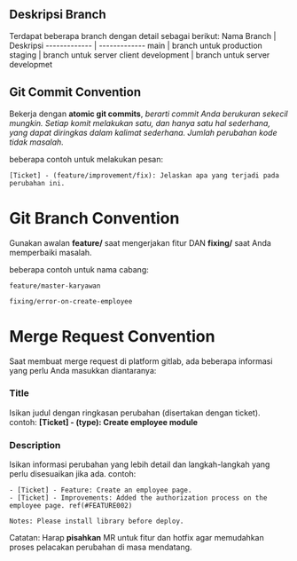 ## Deskripsi Branch

Terdapat beberapa branch dengan detail sebagai berikut:
Nama Branch | Deskripsi
------------- | -------------
main | branch untuk production
staging | branch untuk server client
development | branch untuk server developmet

## Git Commit Convention

Bekerja dengan **atomic git commits**, _berarti commit Anda berukuran sekecil mungkin. Setiap komit melakukan satu, dan hanya satu hal sederhana, yang dapat diringkas dalam kalimat sederhana. Jumlah perubahan kode tidak masalah._

beberapa contoh untuk melakukan pesan:

```
[Ticket] - (feature/improvement/fix): Jelaskan apa yang terjadi pada perubahan ini.
```

# Git Branch Convention

Gunakan awalan **feature/** saat mengerjakan fitur DAN **fixing/** saat Anda memperbaiki masalah.

beberapa contoh untuk nama cabang:

```
feature/master-karyawan
```

```
fixing/error-on-create-employee
```

# Merge Request Convention

Saat membuat merge request di platform gitlab, ada beberapa informasi yang perlu Anda masukkan diantaranya:

### Title

Isikan judul dengan ringkasan perubahan (disertakan dengan ticket). contoh: **[Ticket] - (type): Create employee module**

### Description

Isikan informasi perubahan yang lebih detail dan langkah-langkah yang perlu disesuaikan jika ada. contoh:

```
- [Ticket] - Feature: Create an employee page.
- [Ticket] - Improvements: Added the authorization process on the employee page. ref(#FEATURE002)

Notes: Please install library before deploy.
```

Catatan: Harap **pisahkan** MR untuk fitur dan hotfix agar memudahkan proses pelacakan perubahan di masa mendatang.
